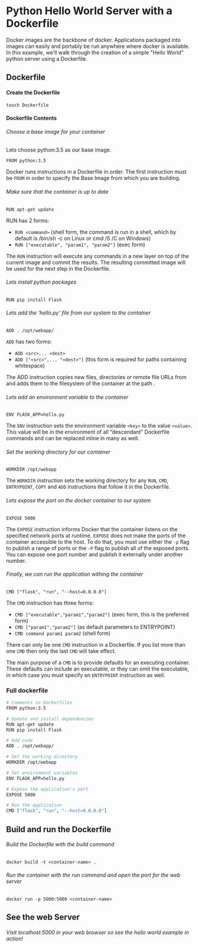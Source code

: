 # Python Hello World Server with a Dockerfile

Docker images are the backbone of docker. Applications packaged into images can easily and portably be run anywhere where docker is available. In this example, we'll walk through the creation of a simple "Hello World" python server using a Dockerfile.

## Dockerfile
#### Create the Dockerfile
```
touch Dockerfile
```

#### Dockerfile Contents

###### Choose a base image for your container
Lets choose python:3.5 as our base image.  
```
FROM python:3.5
```
Docker runs instructions in a Dockerfile in order. The first instruction must be `FROM` in order to specify the Base Image from which you are building.

###### Make sure that the container is up to date
```
RUN apt-get update
```
RUN has 2 forms:

* `RUN <command>` (shell form, the command is run in a shell, which by default is /bin/sh -c on Linux or cmd /S /C on Windows)  
* `RUN ["executable", "param1", "param2"]` (exec form)  

The `RUN` instruction will execute any commands in a new layer on top of the current image and commit the results. The resulting committed image will be used for the next step in the Dockerfile.

###### Lets install python packages
```
RUN pip install Flask
```

###### Lets add the 'hello.py' file from our system to the container
```
ADD . /opt/webapp/
```
`ADD` has two forms:
* `ADD <src>... <dest>`  
* `ADD ["<src>",... "<dest>"]` (this form is required for paths containing whitespace)  

The ADD instruction copies new files, directories or remote file URLs from <src> and adds them to the filesystem of the container at the path <dest>.

###### Lets add an environment variable to the container
```
ENV FLASK_APP=hello.py
```
The `ENV` instruction sets the environment variable `<key>` to the value `<value>`.
This value will be in the environment of all “descendant” Dockerfile commands and can be replaced inline in many as well.

###### Set the working directory for our container
```
WORKDIR /opt/webapp
```
The `WORKDIR` instruction sets the working directory for any `RUN`, `CMD`, `ENTRYPOINT`, `COPY` and `ADD` instructions that follow it in the Dockerfile.

###### Lets expose the port on the docker container to our system
```
EXPOSE 5000
```
The `EXPOSE` instruction informs Docker that the container listens on the specified network ports at runtime. `EXPOSE` does not make the ports of the container accessible to the host. To do that, you must use either the `-p` flag to publish a range of ports or the `-P` flag to publish all of the exposed ports. You can expose one port number and publish it externally under another number.

###### Finally, we can run the application withing the container
```
CMD ["flask", "run", "--host=0.0.0.0"]
```
The `CMD` instruction has three forms:  
* `CMD ["executable","param1","param2"]` (exec form, this is the preferred form)
* `CMD ["param1","param2"]` (as default parameters to ENTRYPOINT)
* `CMD command param1 param2` (shell form)

There can only be one `CMD` instruction in a Dockerfile. If you list more than one `CMD` then only the last `CMD` will take effect.

The main purpose of a `CMD` is to provide defaults for an executing container. These defaults can include an executable, or they can omit the executable, in which case you must specify an `ENTRYPOINT` instruction as well.

### Full dockerfile

```bash
# Comments in Dockerfiles
FROM python:3.5

# Update and install dependencies
RUN apt-get update
RUN pip install Flask

# Add code
ADD . /opt/webapp/

# Set the working directory
WORKDIR /opt/webapp

# Set environment variables
ENV FLASK_APP=hello.py

# Expose the application's port
EXPOSE 5000

# Run the application
CMD ["flask", "run", "--host=0.0.0.0"]
```

## Build and run the Dockerfile

###### Build the Dockerfile with the build command
```
docker build -t <container-name> .
```

###### Run the container with the run command and open the port for the web server
```
docker run -p 5000:5000 <container-name>
```

## See the web Server
###### Visit localhost:5000 in your web browser so see the hello world example in action!
